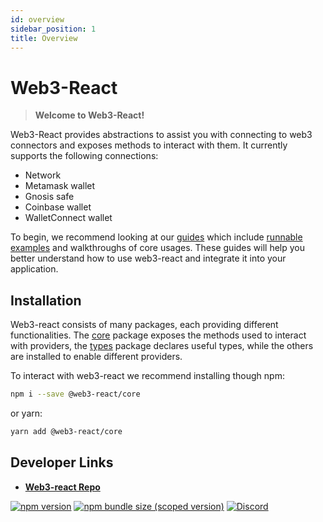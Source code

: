 ```yaml
---
id: overview
sidebar_position: 1
title: Overview
---
```

# Web3-React

> **Welcome to Web3-React!**

Web3-React provides abstractions to assist you with connecting to web3 connectors and exposes methods to interact with them. It currently supports the following connections:
- Network
- Metamask wallet
- Gnosis safe
- Coinbase wallet
- WalletConnect wallet

To begin, we recommend looking at our [guides](./guides/01-setting-up.md) which include [runnable examples](https://github.com/Uniswap/examples/tree/main/web3-react) and walkthroughs of core usages. These guides will help you better understand how to use web3-react and integrate it into your application.

## Installation

Web3-react consists of many packages, each providing different functionalities. The [core](https://www.npmjs.com/package/@web3-react/core) package exposes the methods used to interact with providers, the [types](https://www.npmjs.com/package/@web3-react/types) package declares useful types, while the others are installed to enable different providers.

To interact with web3-react we recommend installing though npm:

```bash
npm i --save @web3-react/core
```

or yarn:

```bash
yarn add @web3-react/core
```

## Developer Links

- [**Web3-react Repo**](https://github.com/Uniswap/web3-react)

[![npm version](https://img.shields.io/npm/v/@web3-react/core/latest.svg)](https://www.npmjs.com/package/@web3-react/core/v/latest)
[![npm bundle size (scoped version)](https://img.shields.io/bundlephobia/minzip/@web3-react/core/latest.svg)](https://bundlephobia.com/result?p=@web3-react/core@latest)
[![Discord](https://img.shields.io/badge/discord-join%20chat-blue.svg)](https://discord.com/channels/597638925346930701/607978109089611786)
